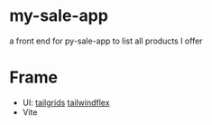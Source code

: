 # my-sale-app
a front end for py-sale-app to list all products I offer


# Frame
- UI: [tailgrids](https://tailgrids.com/) [tailwindflex](https://tailwindflex.com/)
- Vite
